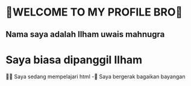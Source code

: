 # 🤖WELCOME TO MY PROFILE BRO🤖

## Nama saya adalah Ilham uwais mahnugra
# Saya biasa dipanggil Ilham

🏃‍♂️ Saya sedang mempelajari html
-🥷 Saya bergerak bagaikan bayangan



